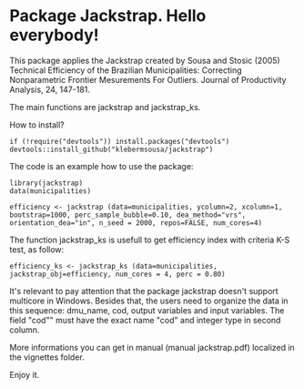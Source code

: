 # Package Jackstrap. Hello everybody!

This package applies the Jackstrap created by Sousa and Stosic (2005) Technical Efficiency of the Brazilian Municipalities: Correcting Nonparametric Frontier Mesurements For Outliers. Journal of Productivity Analysis, 24, 147-181.

The main functions are jackstrap and jackstrap_ks. 

How to install?

```{r}
if (!require("devtools")) install.packages("devtools")
devtools::install_github("klebermsousa/jackstrap")
```

The code is an example how to use the package:

```{r}
library(jackstrap)
data(municipalities)

efficiency <- jackstrap (data=municipalities, ycolumn=2, xcolumn=1, bootstrap=1000, perc_sample_bubble=0.10, dea_method="vrs", orientation_dea="in", n_seed = 2000, repos=FALSE, num_cores=4)
```
The function jackstrap_ks is usefull to get efficiency index with criteria K-S test, as follow:

```{r}
efficiency_ks <- jackstrap_ks (data=municipalities, jackstrap_obj=efficiency, num_cores = 4, perc = 0.80)
```
It's relevant to pay attention that the package jackstrap doesn't support multicore in Windows. Besides that, the users need to organize the data in this sequence: dmu_name, cod, output variables and input variables. The field "cod"" must have the exact name "cod" and integer type in second column.

More informations you can get in manual (manual jackstrap.pdf) localized in the vignettes folder.

Enjoy it.






